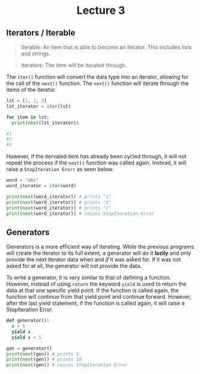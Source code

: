 <div align = "center">

# Lecture 3

</div> 

## Iterators / Iterable

>Iterable: An item that is able to become an iterator. This includes lists and strings.

>Iterators: The item will be iterated through. 

The `iter()` function will convert the data type into an iterator, allowing for the call of the `next()` function. The `next()` function will iterate through the items of the iterator.

```python
lst = [1, 2, 3]
lst_iterator = iter(lst)

for item in lst:
  print(next(lst_iterator))

#1
#2
#3
```

However, if the itervaled item has already been cycled through, it will not repeat the process if the `next()` function was called again. Instead, it will raise a `StopIteration Erorr` as seen below.

```python
word = "abc"
word_iterator = iter(word)

print(next(word_iterator)) # prints "a"
print(next(word_iterator)) # prints "b"
print(next(word_iterator)) # prints "c"
print(next(word_iterator)) # raises StopIteration Error
```

## Generators

Generators is a more efficient way of iterating. While the previous programs will create the iterator to its full extent, a generator will do it **lazily** and only provide the next iterator data when and *if* it was asked for. If it was not asked for at all, the generator will not provide the data.

To write a generator, it is very similar to that of defining a function. However, instead of using `return` the keyword `yield` is used to return the data at that one specific yield point. If the function is called again, the function will continue from that yield point and continue forward. However, after the last yield statement, if the function is called again, it will raise a StopIteration Error. 

```python
def generator():
  x = 5
  yield x
  yield x + 5

gen = generator()
print(next(gen)) # prints 5
print(next(gen)) # prints 10
print(next(gen)) # raises StopIteration Error
```
